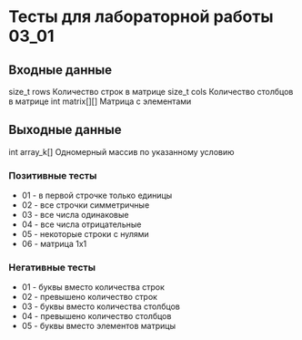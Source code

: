 # Тесты для лабораторной работы 03_01
## Входные данные
size_t rows
Количество строк в матрице
size_t cols
Количество столбцов в матрице
int matrix[][]
Матрица с элементами

## Выходные данные
int array_k[]
Одномерный массив по указанному условию

### Позитивные тесты
- 01 - в первой строчке только единицы
- 02 - все строчки симметричные
- 03 - все числа одинаковые
- 04 - все числа отрицательные
- 05 - некоторые строки с нулями
- 06 - матрица 1х1

### Негативные тесты
- 01 - буквы вместо количества строк
- 02 - превышено количество строк
- 03 - буквы вместо количества столбцов
- 04 - превышено количество столбцов
- 05 - буквы вместо элементов матрицы

